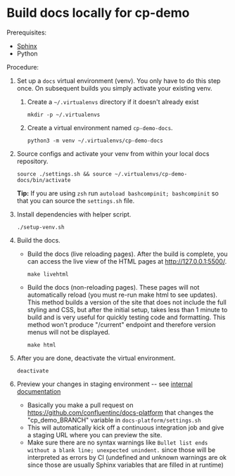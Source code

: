 # Build docs locally for cp-demo

Prerequisites:
- [Sphinx](http://www.sphinx-doc.org/en/stable/install.html)
- Python

Procedure:

1.  Set up a `docs` virtual environment (venv). You only have to do this step once. On subsequent builds you simply activate your existing venv.

    1.  Create a `~/.virtualenvs` directory if it doesn't already exist

        ```
        mkdir -p ~/.virtualenvs
        ```

    1.  Create a virtual environment named `cp-demo-docs`.

        ```
        python3 -m venv ~/.virtualenvs/cp-demo-docs
        ```

1.  Source configs and activate your venv from within your local docs repository.

    ```
    source ./settings.sh && source ~/.virtualenvs/cp-demo-docs/bin/activate
    ```
    **Tip:** If you are using `zsh` run `autoload bashcompinit; bashcompinit` so that you can source the `settings.sh` file.

1. Install dependencies with helper script.

    ```
    ./setup-venv.sh
    ```

1.  Build the docs.

    - Build the docs (live reloading pages). After the build is complete, you can access the live view of the HTML pages at http://127.0.0.1:5500/.

      ```
      make livehtml
      ```
    - Build the docs (non-reloading pages). These pages will not automatically reload (you must re-run make html to see updates). This method builds a version of the site that does not include the full styling and CSS, but after the initial setup, takes less than 1 minute to build and is very useful for quickly testing code and formatting. This method won't produce "/current" endpoint and therefore version menus will not be displayed.

      ```
      make html
      ```
      
1.  After you are done, deactivate the virtual environment.

    ```
    deactivate
    ```

1. Preview your changes in staging environment -- see [internal documentation](https://confluentinc.atlassian.net/wiki/spaces/DOC/pages/1679671102/Docs+Pipeline+Quick+Start#DocsPipelineQuickStart-Createstagingenvironmentfordocs-platformremotecomponents)

    - Basically you make a pull request on https://github.com/confluentinc/docs-platform that changes the "cp_demo_BRANCH" variable in `docs-platform/settings.sh`
    - This will automatically kick off a continuous integration job and give a staging URL where you can preview the site.
    - Make sure there are no syntax warnings like `Bullet list ends without a blank line; unexpected unindent.` since those will be interpreted as errors by CI (undefined and unknown warnings are ok since those are usually Sphinx variables that are filled in at runtime)
